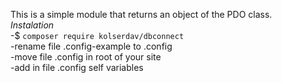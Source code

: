 This is a simple module that returns an object of the PDO class.  
_Instalation_  
-$ `composer require kolserdav/dbconnect`  
-rename file .config-example to .config  
-move file .config in root of your site  
-add in file .config self variables  

